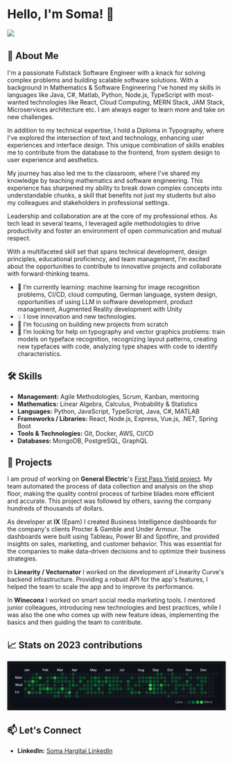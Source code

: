 # Hello, I'm Soma! 👋

<div align="left">
  <a href="SomaHargitai_CV_20241121.MD">
    <img src="https://img.shields.io/badge/-View_CV-4285F4?style=flat-square&logo=markdown&logoColor=white"/>
  </a>

</div>

## 🚀 About Me

I'm a passionate Fullstack Software Engineer with a knack for solving complex problems and building scalable software solutions. With a background in Mathematics & Software Engineering I've honed my skills in languages like Java, C#, Matlab, Python, Node.js, TypeScript with most-wanted technologies like React, Cloud Computing, MERN Stack, JAM Stack, Microservices architecture etc. I am always eager to learn more and take on new challenges.

In addition to my technical expertise, I hold a Diploma in Typography, where I've explored the intersection of text and technology, enhancing user experiences and interface design. This unique combination of skills enables me to contribute from the database to the frontend, from system design to user experience and aesthetics.

My journey has also led me to the classroom, where I've shared my knowledge by teaching mathematics and software engineering. This experience has sharpened my ability to break down complex concepts into understandable chunks, a skill that benefits not just my students but also my colleagues and stakeholders in professional settings.

Leadership and collaboration are at the core of my professional ethos. As tech lead in several teams, I leveraged agile methodologies to drive productivity and foster an environment of open communication and mutual respect.

With a multifaceted skill set that spans technical development, design principles, educational proficiency, and team management, I'm excited about the opportunities to contribute to innovative projects and collaborate with forward-thinking teams.

- 🌱 I’m currently learning: machine learning for image recognition problems, CI/CD, cloud computing, German language, system design, opportunities of using LLM in software development, product management, Augmented Reality development with Unity
- 💡 I love innovation and new technologies.
- 🎯 I’m focusing on building new projects from scratch
- 🤝 I’m looking for help on typography and vector graphics problems: train models on typeface recognition, recognizing layout patterns, creating new typefaces with code, analyzing type shapes with code to identify characteristics.

## 🛠 Skills

- **Management:** Agile Methodologies, Scrum, Kanban, mentoring
- **Mathematics:** Linear Algebra, Calculus, Probability & Statistics
- **Languages:** Python, JavaScript, TypeScript, Java, C#, MATLAB
- **Frameworks / Libraries:** React, Node.js, Express, Vue.js, .NET, Spring Boot
- **Tools & Technologies:** Git, Docker, AWS, CI/CD
- **Databases:** MongoDB, PostgreSQL, GraphQL

## 💼 Projects

I am proud of working on **General Electric**'s [First Pass Yield project](https://youtu.be/8zS5vb8QdP0?si=bp3iEeu2MHfnbs8c). My team automated the process of data collection and analysis on the shop floor, making the quality control process of turbine blades more efficient and accurate. This project was followed by others, saving the company hundreds of thousands of dollars.

As developer at **IX** (Epam) I created Business Intelligence dashboards for the company's clients Procter & Gamble and Under Armour. The dashboards were built using Tableau, Power BI and Spotfire, and provided insights on sales, marketing, and customer behavior. This was essential for the companies to make data-driven decisions and to optimize their business strategies.

In **Linearity / Vectornator** I worked on the development of Linearity Curve's backend infrastructure. Providing a robust API for the app's features, I helped the team to scale the app and to improve its performance.

In **Wineconx** I worked on smart social media marketing tools. I mentored junior colleagues, introducing new technologies and best practices, while I was also the one who comes up with new feature ideas, implementing the basics and then guiding the team to contribute.

## 📈 Stats on 2023 contributions

![Soma's GitHub contributions](images/2023_contributions.png)

## 📫 Let's Connect

- **LinkedIn:** [Soma Hargitai LinkedIn](https://www.linkedin.com/in/somahargitai/)
